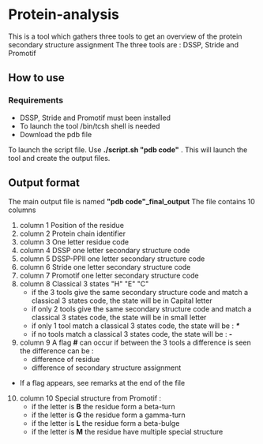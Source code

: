 # Protein-analysis

This is a tool which gathers three tools to get an overview of the protein secondary structure assignment
The three tools are : DSSP, Stride and Promotif

## How to use
### Requirements
- DSSP, Stride and Promotif must been installed
- To launch the tool /bin/tcsh shell is needed
- Download the pdb file

To launch the script file. Use **./script.sh "pdb code"**  . This will launch the tool and create the output files.

## Output format
The main output file is named **"pdb code"_final_output** 
The file contains 10 columns

1. column 1
Position of the residue 
2. column 2
Protein chain identifier
3. column 3
One letter residue code
4. column 4
DSSP one letter secondary structure code
5. column 5
DSSP-PPII one letter secondary structure code
6. column 6
Stride one letter secondary structure code
7. column 7
Promotif one letter secondary structure code
8. column 8
Classical 3 states "H" "E" "C"
   * if the 3 tools give the same secondary structure code and match a classical 3 states code, the state will be in Capital letter
   * if only 2 tools give the same secondary structure code and match a classical 3 states code, the state will be in small letter
   * if only 1 tool match a classical 3 states code, the state will be :  ___*___
   * if no tools match a classical 3 states code, the state will be : ___-___
9. column 9
  A flag **#** can occur if between the 3 tools a difference is seen the difference can be :
   * difference of residue 
   * difference of secondary structure assignment 
   
* If a flag appears, see remarks at the end of the file

10.  column 10 
Special structure from Promotif :
     * if the letter is **B** the residue form a beta-turn
     * if the letter is **G** the residue form a gamma-turn
     * if the letter is **L** the residue form a beta-bulge
     * if the letter is **M** the residue have multiple special structure
